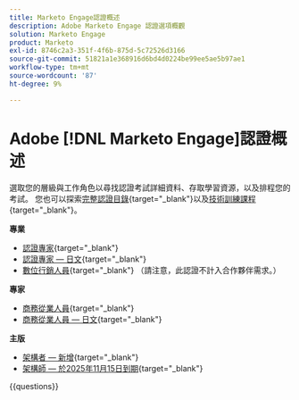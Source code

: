 ```yaml
---
title: Marketo Engage認證概述
description: Adobe Marketo Engage 認證選項概觀
solution: Marketo Engage
product: Marketo
exl-id: 8746c2a3-351f-4f6b-875d-5c72526d3166
source-git-commit: 51821a1e368916d6bd4d0224be99ee5ae5b97ae1
workflow-type: tm+mt
source-wordcount: '87'
ht-degree: 9%

---
```


# Adobe [!DNL Marketo Engage]認證概述

選取您的層級與工作角色以尋找認證考試詳細資料、存取學習資源，以及排程您的考試。 您也可以探索[完整認證目錄](https://certification.adobe.com/certifications){target="_blank"}以及[技術訓練課程](https://certification.adobe.com/courses/?/courses){target="_blank"}。

**專業**

* [認證專家](https://certification.adobe.com/certification/engage-professional){target="_blank"} <!--AD0-E555-->
* [認證專家 — 日文](https://certification.adobe.com/certification/engage-professional){target="_blank"} <!--AD0-E555-J-->
* [數位行銷人員](https://certification.adobe.com/certification/digital-marketer-professional){target="_blank"} （請注意，此認證不計入合作夥伴需求。） <!--AD0-E564-->

**專家**

* [商務從業人員](https://certification.adobe.com/certification/marketo-engage-business-practitioner-expert){target="_blank"} <!--AD0-E559-->
* [商務從業人員 — 日文](https://certification.adobe.com/certification/marketo-engage-business-practitioner-expert){target="_blank"} <!--AD0-E559-J-->

**主版**

* [架構者 — 新增](https://certification.adobe.com/certification/engage-architect-master/1310){target="_blank"} <!--AD0-E563-->
* [架構師 — 於2025年11月15日到期](https://certification.adobe.com/certification/marketo-engage-architect-master){target="_blank"} <!--AD0-E560-->

{{questions}}

